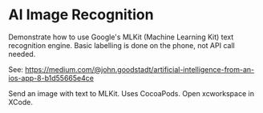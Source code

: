 # AI Image Recognition


Demonstrate how to use Google's MLKit (Machine Learning Kit) text recognition engine. Basic labelling is done on the phone, not API call needed.

See: https://medium.com/@john.goodstadt/artificial-intelligence-from-an-ios-app-8-b1d55665e4ce

Send an image with text to MLKit. Uses CocoaPods. Open xcworkspace in XCode.
